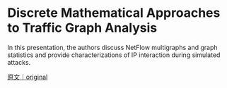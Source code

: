 
# Discrete Mathematical Approaches to Traffic Graph Analysis

In this presentation, the authors discuss NetFlow multigraphs and graph statistics and provide characterizations of IP interaction during simulated attacks.

[原文｜original](https://insights.sei.cmu.edu/library/discrete-mathematical-approaches-to-traffic-graph-analysis/)
        